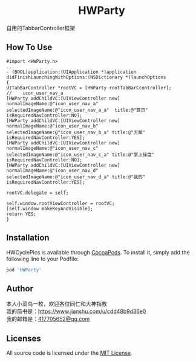 <h1 align="center"> HWParty</h1>自用的TabbarController框架

## How To Use
```
#import <HWParty.h>
...
- (BOOL)application:(UIApplication *)application didFinishLaunchingWithOptions:(NSDictionary *)launchOptions
{
UITabBarController *rootVC = [HWParty rootTabBarCcontroller];
//    icon_user_nav_a
[HWParty addChildVC:[UIViewController new] normalImageName:@"icon_user_nav_a" selectedImageName:@"icon_user_nav_a_a"  title:@"首页" isRequiredNavController:NO];
[HWParty addChildVC:[UIViewController new] normalImageName:@"icon_user_nav_b" selectedImageName:@"icon_user_nav_b_a" title:@"方案" isRequiredNavController:YES];
[HWParty addChildVC:[UIViewController new] normalImageName:@"icon_user_nav_c" selectedImageName:@"icon_user_nav_c_a" title:@"掌上操盘" isRequiredNavController:NO];
[HWParty addChildVC:[UIViewController new] normalImageName:@"icon_user_nav_d" selectedImageName:@"icon_user_nav_d_a" title:@"我的" isRequiredNavController:YES];

rootVC.delegate = self;

self.window.rootViewController = rootVC;
[self.window makeKeyAndVisible];
return YES;
}
```

## Installation

HWCyclePics is available through [CocoaPods](https://cocoapods.org). To install
it, simply add the following line to your Podfile:

```ruby
pod 'HWParty'
```

## Author
本人小菜鸟一枚，欢迎各位同仁和大神指教
<br>我的简书是：https://www.jianshu.com/u/cdd48b9d36e0
<br>我的邮箱是：417705652@qq.com

## Licenses

All source code is licensed under the [MIT License](https://raw.github.com/SDWebImage/SDWebImage/master/LICENSE).
